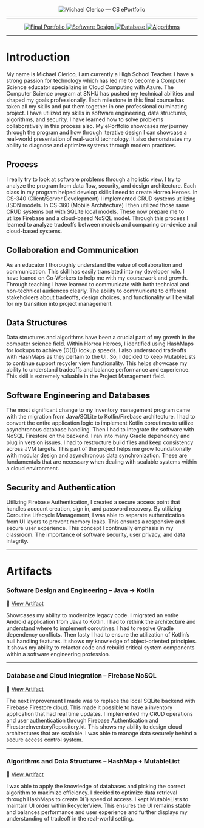 <!-- Hides the redundant repo title line GitHub adds -->
<p align="center">
  <img src="https://img.shields.io/badge/Michael%20Clerico-CS%20ePortfolio-8A2BE2?style=for-the-badge" alt="Michael Clerico — CS ePortfolio">
</p>

---

<p align="center">
  <a href="https://github.com/wking83/MichaelClericoPortfolio/tree/main">
    <img src="https://img.shields.io/badge/Final%20Portfolio-Main%20Branch-blue?style=for-the-badge" alt="Final Portfolio">
  </a>
  <a href="https://github.com/wking83/MichaelClericoPortfolio/tree/Software-Design">
    <img src="https://img.shields.io/badge/Software%20Design%20and%20Engineering-Java%20%E2%86%92%20Kotlin-2ea44f?style=for-the-badge" alt="Software Design">
  </a>
  <a href="https://github.com/wking83/MichaelClericoPortfolio/tree/Database">
    <img src="https://img.shields.io/badge/Database%20and%20Cloud%20Integration-Firebase%20NoSQL-brightgreen?style=for-the-badge" alt="Database">
  </a>
  <a href="https://github.com/wking83/MichaelClericoPortfolio/tree/Algorithms-and-Data-Structure">
    <img src="https://img.shields.io/badge/Algorithms%20and%20Data%20Structures-HashMap%20+%20MutableList-orange?style=for-the-badge" alt="Algorithms">
  </a>
</p>

---

# Introduction
My name is Michael Clerico, I am currently a High School Teacher. I have a strong passion for technology which has led me to become a Computer Science educator specializing in Cloud Computing with Azure. The Computer Science program at SNHU has pushed my technical abilities and shaped my goals professionally. Each milestone in this final course has taken all my skills and put them together in one professional culminating project. I have utilized my skills in software engineering, data structures, algorithms, and security. I have learned how to solve problems collaboratively in this process also. My ePortfolio showcases my journey through the program and how through iterative design I can showcase a real-world presentation of real-world technology. It also demonstrates my ability to diagnose and optimize systems through modern practices. 

## Process
I really try to look at software problems through a holistic view. I try to analyze the program from data flow, security, and design architecture. Each class in my program helped develop skills I need to create Horrea Heroes. In CS-340 (Client/Server Development) I implemented CRUD systems utilizing JSON models. In CS-360 (Mobile Architecture) I then utilized those same CRUD systems but with SQLite local models. These now prepare me to utilize Firebase and a cloud-based NoSQL model. Through this process I learned to analyze tradeoffs between models and comparing on-device and cloud-based systems. 

## Collaboration and Communication
As an educator I thoroughly understand the value of collaboration and communication. This skill has easily translated into my developer role. I have leaned on Co-Workers to help me with my coursework and growth. Through teaching I have learned to communicate with both technical and non-technical audiences clearly. The ability to communicate to different stakeholders about tradeoffs, design choices, and functionality will be vital for my transition into project management. 

## Data Structures
Data structures and algorithms have been a crucial part of my growth in the computer science field. Within Horrea Heroes, I identified using HashMaps for lookups to achieve (O(1)) lookup speeds. I also understood tradeoffs with HashMaps as they pertain to the UI. So, I decided to keep MutableLists to continue support recycler view functionality. This helps showcase my ability to understand tradeoffs and balance performance and experience. This skill is extremely valuable in the Project Management field.

## Software Engineering and Databases
The most significant change to my inventory management program came with the migration from Java/SQLite to Kotlin/Firebase architecture. I had to convert the entire application logic to implement Kotlin coroutines to utilize asynchronous database handling. Then I had to integrate the software with NoSQL Firestore on the backend. I ran into many Gradle dependency and plug in version issues. I had to restructure build files and keep consistency across JVM targets. This part of the project helps me grow foundationally with modular design and asynchronous data synchronization. These are fundamentals that are necessary when dealing with scalable systems within a cloud environment.

## Security and Authentication
Utilizing Firebase Authentication, I created a secure access point that handles account creation, sign in, and password recovery. By utilizing Coroutine Lifecycle Management, I was able to separate authentication from UI layers to prevent memory leaks. This ensures a responsive and secure user experience.  This concept I continually emphasis in my classroom. The importance of software security, user privacy, and data integrity. 

---

# Artifacts

### Software Design and Engineering – Java -> Kotlin  
🔗 [View Artifact](https://github.com/wking83/MichaelClericoPortfolio/tree/Software-Design)

Showcases my ability to modernize legacy code. I migrated an entire Android application from Java to Kotlin. I had to rethink the architecture and understand where to implement coroutines. I had to resolve Gradle dependency conflicts. Then lasty I had to ensure the utilization of Kotlin’s null handling features. It shows my knowledge of object-oriented principles. It shows my ability to refactor code and rebuild critical system components within a software engineering profession. 

---

### Database and Cloud Integration – Firebase NoSQL  
🔗 [View Artifact](https://github.com/wking83/MichaelClericoPortfolio/tree/Database)

The next improvement I made was to replace the local SQLite backend with Firebase Firestore cloud. This made it possible to have a inventory application that had real time updates. I implemented my CRUD operations and user authentication through Firebase Authentication and FirestoreInventoryRepository.kt. This shows my ability to design cloud architectures that are scalable. I was able to manage data securely behind a secure access control system. 

---

### Algorithms and Data Structures – HashMap + MutableList  
🔗 [View Artifact](https://github.com/wking83/MichaelClericoPortfolio/tree/Algorithms-and-Data-Structure)

I was able to apply the knowledge of databases and picking the correct algorithm to maximize efficiency. I decided to optimize data retrieval through HashMaps to create 0(1) speed of access. I kept MutableLists to maintain UI order within RecyclerView. This ensures the UI remains stable and balances performance and user experience and further displays my understanding of tradeoff in the real-world setting.
